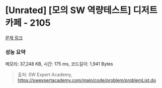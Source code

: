 # [Unrated] [모의 SW 역량테스트] 디저트 카페 - 2105 

[문제 링크](https://swexpertacademy.com/main/code/problem/problemDetail.do?contestProbId=AV5VwAr6APYDFAWu) 

### 성능 요약

메모리: 37,248 KB, 시간: 175 ms, 코드길이: 1,941 Bytes



> 출처: SW Expert Academy, https://swexpertacademy.com/main/code/problem/problemList.do